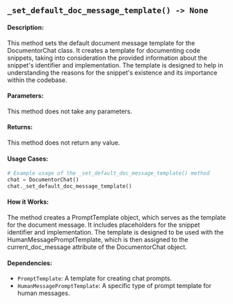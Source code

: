## `_set_default_doc_message_template() -> None`

#### Description:
This method sets the default document message template for the DocumentorChat class. It creates a template for documenting code snippets, taking into consideration the provided information about the snippet's identifier and implementation. The template is designed to help in understanding the reasons for the snippet's existence and its importance within the codebase.

#### Parameters:
This method does not take any parameters.

#### Returns:
This method does not return any value.

#### Usage Cases:

```python
# Example usage of the _set_default_doc_message_template() method
chat = DocumentorChat()
chat._set_default_doc_message_template()
```

#### How it Works:
The method creates a PromptTemplate object, which serves as the template for the document message. It includes placeholders for the snippet identifier and implementation. The template is designed to be used with the HumanMessagePromptTemplate, which is then assigned to the current_doc_message attribute of the DocumentorChat object.

#### Dependencies:
- `PromptTemplate`: A template for creating chat prompts.
- `HumanMessagePromptTemplate`: A specific type of prompt template for human messages.